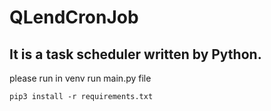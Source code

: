 # QLendCronJob

## It is a task scheduler written by Python.

please run in venv
run main.py file

```
pip3 install -r requirements.txt
```
